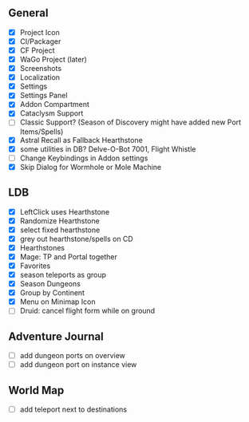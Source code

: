 ## General
 - [x] Project Icon
 - [x] CI/Packager
 - [x] CF Project
 - [x] WaGo Project (later)
 - [x] Screenshots
 - [x] Localization
 - [x] Settings
 - [x] Settings Panel
 - [x] Addon Compartment
 - [x] Cataclysm Support
 - [ ] Classic Support? (Season of Discovery might have added new Port Items/Spells)
 - [x] Astral Recall as Fallback Hearthstone
 - [x] some utilities in DB? Delve-O-Bot 7001, Flight Whistle
 - [ ] Change Keybindings in Addon settings
 - [x] Skip Dialog for Wormhole or Mole Machine

## LDB
 - [x] LeftClick uses Hearthstone
 - [x] Randomize Hearthstone
 - [x] select fixed hearthstone
 - [x] grey out hearthstone/spells on CD
 - [x] Hearthstones
 - [x] Mage: TP and Portal together
 - [x] Favorites
 - [x] season teleports as group
 - [x] Season Dungeons
 - [x] Group by Continent
 - [x] Menu on Minimap Icon
 - [ ] Druid: cancel flight form while on ground

## Adventure Journal
 - [ ] add dungeon ports on overview
 - [ ] add dungeon port on instance view

## World Map
 - [ ] add teleport next to destinations